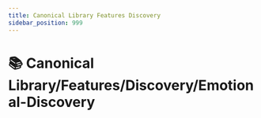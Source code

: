 ```yaml
---
title: Canonical Library Features Discovery
sidebar_position: 999
---
```


# 📚 Canonical Library/Features/Discovery/Emotional-Discovery

